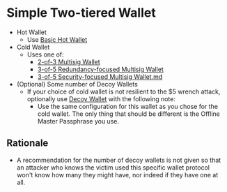 # Simple Two-tiered Wallet

* Hot Wallet
  * Use [Basic Hot Wallet](../singleWalletProtocols/Basic-Hot-Wallet.md)
* Cold Wallet
  * Uses one of:
    * [2-of-3 Multisig Wallet](../singleWalletProtocols/2-of-3-Wallet)
    * [3-of-5 Redundancy-focused Multisig Wallet](../singleWalletProtocols/3-of-5-Redundancy-focused-Wallet.md)
    * [3-of-5 Security-focused Multisig Wallet.md](../singleWalletProtocols/3-of-5-Security-focused-Wallet.md)
* (Optional) Some number of Decoy Wallets
  * If your choice of cold wallet is not resilient to the $5 wrench attack, optionally use [Decoy Wallet](../singleWalletProtocols/Decoy-Wallet.md) with the following note:
    * Use the same configuration for this wallet as you chose for the cold wallet. The only thing that should be different is the Offline Master Passphrase you use.

## Rationale

* A recommendation for the number of decoy wallets is not given so that an attacker who knows the victim used this specific wallet protocol won't know how many they might have, nor indeed if they have one at all.